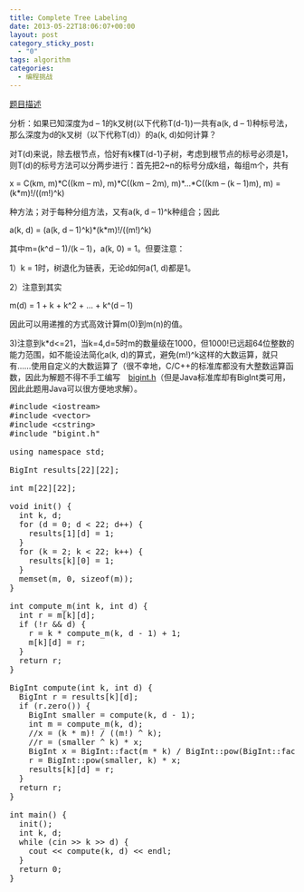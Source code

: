 ```yaml
---
title: Complete Tree Labeling
date: 2013-05-22T18:06:07+00:00
layout: post
category_sticky_post:
  - "0"
tags: algorithm
categories:
  - 编程挑战
---
```

<a href="http://uva.onlinejudge.org/index.php?option=com_onlinejudge&#038;Itemid=8&#038;page=show_problem&#038;problem=1188" target="_blank">题目描述</a>

分析：如果已知深度为d &#8211; 1的k叉树(以下代称T(d-1))一共有a(k, d &#8211; 1)种标号法，那么深度为d的k叉树（以下代称T(d)）的a(k, d)如何计算？<!--more-->


  
对T(d)来说，除去根节点，恰好有k棵T(d-1)子树，考虑到根节点的标号必须是1，则T(d)的标号方法可以分两步进行：首先把2~n的标号分成k组，每组m个，共有
  
x = C(km, m)\*C((km &#8211; m), m)\*C((km &#8211; 2m), m)\*&#8230;\*C((km &#8211; (k &#8211; 1)m), m) = (k*m)!/((m!)^k)
  
种方法；对于每种分组方法，又有a(k, d &#8211; 1)^k种组合；因此
  
a(k, d) = (a(k, d &#8211; 1)^k)\*(k\*m)!/((m!)^k)
  
其中m=(k^d &#8211; 1)/(k &#8211; 1)，a(k, 0) = 1。但要注意：
  
1）k = 1时，树退化为链表，无论d如何a(1, d)都是1。
  
2）注意到其实
  
m(d) = 1 + k + k^2 + &#8230; + k^(d &#8211; 1)
  
因此可以用递推的方式高效计算m(0)到m(n)的值。
  
3)注意到k*d<=21，当k=4,d=5时m的数量级在1000，但1000!已远超64位整数的能力范围，如不能设法简化a(k, d)的算式，避免(m!)^k这样的大数运算，就只有……使用自定义的大数运算了（很不幸地，C/C++的标准库都没有大整数运算函数，因此为解题不得不手工编写　<a href="https://code.google.com/p/programming-challenges-robert/source/browse/bigint.h" target="_blank">bigint.h</a>（但是Java标准库却有BigInt类可用，因此此题用Java可以很方便地求解）。

<pre class="brush: cpp; title: ; notranslate" title="">#include &lt;iostream&gt;
#include &lt;vector&gt;
#include &lt;cstring&gt;
#include "bigint.h"

using namespace std;

BigInt results[22][22];

int m[22][22];

void init() {
  int k, d;
  for (d = 0; d &lt; 22; d++) {
    results[1][d] = 1;
  }
  for (k = 2; k &lt; 22; k++) {
    results[k][0] = 1;
  }
  memset(m, 0, sizeof(m));
}

int compute_m(int k, int d) {
  int r = m[k][d];
  if (!r && d) {
    r = k * compute_m(k, d - 1) + 1;
    m[k][d] = r;
  }
  return r;
}

BigInt compute(int k, int d) {
  BigInt r = results[k][d];
  if (r.zero()) {
    BigInt smaller = compute(k, d - 1);
    int m = compute_m(k, d);
    //x = (k * m)! / ((m!) ^ k);
    //r = (smaller ^ k) * x;
    BigInt x = BigInt::fact(m * k) / BigInt::pow(BigInt::fact(m), k);
    r = BigInt::pow(smaller, k) * x;
    results[k][d] = r;
  }
  return r;
}

int main() {
  init();
  int k, d;
  while (cin &gt;&gt; k &gt;&gt; d) {
    cout &lt;&lt; compute(k, d) &lt;&lt; endl;
  }
  return 0;
}
</pre>

<div class="addtoany_share_save_container addtoany_content_bottom">
  <div class="a2a_kit a2a_kit_size_32 addtoany_list a2a_target" id="wpa2a_19">
    <a class="a2a_button_facebook" href="http://www.addtoany.com/add_to/facebook?linkurl=http%3A%2F%2Fkuangtong.me%2F2013%2F05%2F22%2Fcomplete-tree-labeling%2F&linkname=Complete%20Tree%20Labeling" title="Facebook" rel="nofollow" target="_blank"></a><a class="a2a_button_twitter" href="http://www.addtoany.com/add_to/twitter?linkurl=http%3A%2F%2Fkuangtong.me%2F2013%2F05%2F22%2Fcomplete-tree-labeling%2F&linkname=Complete%20Tree%20Labeling" title="Twitter" rel="nofollow" target="_blank"></a><a class="a2a_button_google_plus" href="http://www.addtoany.com/add_to/google_plus?linkurl=http%3A%2F%2Fkuangtong.me%2F2013%2F05%2F22%2Fcomplete-tree-labeling%2F&linkname=Complete%20Tree%20Labeling" title="Google+" rel="nofollow" target="_blank"></a><a class="a2a_button_sina_weibo" href="http://www.addtoany.com/add_to/sina_weibo?linkurl=http%3A%2F%2Fkuangtong.me%2F2013%2F05%2F22%2Fcomplete-tree-labeling%2F&linkname=Complete%20Tree%20Labeling" title="Sina Weibo" rel="nofollow" target="_blank"></a><a class="a2a_dd addtoany_share_save" href="https://www.addtoany.com/share_save"></a>
  </div>
</div>